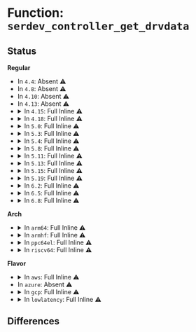 # Function: <code>serdev_controller_get_drvdata</code>

## Status
<b>Regular</b>
<ul>
<li>
In <code>4.4</code>: Absent ⚠️
</li>
<li>
In <code>4.8</code>: Absent ⚠️
</li>
<li>
In <code>4.10</code>: Absent ⚠️
</li>
<li>
In <code>4.13</code>: Absent ⚠️
</li>
<li>
<details>
<summary>In <code>4.15</code>: Full Inline ⚠️</summary>

**Collision:** Unique Static

**Inline:** Full

**Transformation:** False

**Instances:**

```
In drivers/tty/serdev/serdev-ttyport.c (ffffffff8160a4b3)
Location: include/linux/serdev.h:141
Inline: True
Inline callers:
  - drivers/tty/serdev/serdev-ttyport.c:serdev_tty_port_unregister
  - drivers/tty/serdev/serdev-ttyport.c:serdev_tty_port_register
  - drivers/tty/serdev/serdev-ttyport.c:ttyport_set_tiocm
  - drivers/tty/serdev/serdev-ttyport.c:ttyport_get_tiocm
  - drivers/tty/serdev/serdev-ttyport.c:ttyport_wait_until_sent
  - drivers/tty/serdev/serdev-ttyport.c:ttyport_set_flow_control
  - drivers/tty/serdev/serdev-ttyport.c:ttyport_set_baudrate
  - drivers/tty/serdev/serdev-ttyport.c:ttyport_close
  - drivers/tty/serdev/serdev-ttyport.c:ttyport_open
  - drivers/tty/serdev/serdev-ttyport.c:ttyport_write_room
  - drivers/tty/serdev/serdev-ttyport.c:ttyport_write_flush
  - drivers/tty/serdev/serdev-ttyport.c:ttyport_write_buf
  - drivers/tty/serdev/serdev-ttyport.c:ttyport_write_wakeup
  - drivers/tty/serdev/serdev-ttyport.c:ttyport_receive_buf
```
</details>
</li>
<li>
<details>
<summary>In <code>4.18</code>: Full Inline ⚠️</summary>

**Collision:** Unique Static

**Inline:** Full

**Transformation:** False

**Instances:**

```
In drivers/tty/serdev/serdev-ttyport.c (ffffffff81643df8)
Location: include/linux/serdev.h:150
Inline: True
Inline callers:
  - drivers/tty/serdev/serdev-ttyport.c:serdev_tty_port_unregister
  - drivers/tty/serdev/serdev-ttyport.c:serdev_tty_port_register
  - drivers/tty/serdev/serdev-ttyport.c:ttyport_set_tiocm
  - drivers/tty/serdev/serdev-ttyport.c:ttyport_get_tiocm
  - drivers/tty/serdev/serdev-ttyport.c:ttyport_wait_until_sent
  - drivers/tty/serdev/serdev-ttyport.c:ttyport_set_parity
  - drivers/tty/serdev/serdev-ttyport.c:ttyport_set_flow_control
  - drivers/tty/serdev/serdev-ttyport.c:ttyport_set_baudrate
  - drivers/tty/serdev/serdev-ttyport.c:ttyport_close
  - drivers/tty/serdev/serdev-ttyport.c:ttyport_open
  - drivers/tty/serdev/serdev-ttyport.c:ttyport_write_room
  - drivers/tty/serdev/serdev-ttyport.c:ttyport_write_flush
  - drivers/tty/serdev/serdev-ttyport.c:ttyport_write_buf
  - drivers/tty/serdev/serdev-ttyport.c:ttyport_write_wakeup
  - drivers/tty/serdev/serdev-ttyport.c:ttyport_receive_buf
```
</details>
</li>
<li>
<details>
<summary>In <code>5.0</code>: Full Inline ⚠️</summary>

**Collision:** Unique Static

**Inline:** Full

**Transformation:** False

**Instances:**

```
In drivers/tty/serdev/serdev-ttyport.c (ffffffff816620c8)
Location: include/linux/serdev.h:150
Inline: True
Inline callers:
  - drivers/tty/serdev/serdev-ttyport.c:serdev_tty_port_unregister
  - drivers/tty/serdev/serdev-ttyport.c:serdev_tty_port_register
  - drivers/tty/serdev/serdev-ttyport.c:ttyport_set_tiocm
  - drivers/tty/serdev/serdev-ttyport.c:ttyport_get_tiocm
  - drivers/tty/serdev/serdev-ttyport.c:ttyport_wait_until_sent
  - drivers/tty/serdev/serdev-ttyport.c:ttyport_set_parity
  - drivers/tty/serdev/serdev-ttyport.c:ttyport_set_flow_control
  - drivers/tty/serdev/serdev-ttyport.c:ttyport_set_baudrate
  - drivers/tty/serdev/serdev-ttyport.c:ttyport_close
  - drivers/tty/serdev/serdev-ttyport.c:ttyport_open
  - drivers/tty/serdev/serdev-ttyport.c:ttyport_write_room
  - drivers/tty/serdev/serdev-ttyport.c:ttyport_write_flush
  - drivers/tty/serdev/serdev-ttyport.c:ttyport_write_buf
  - drivers/tty/serdev/serdev-ttyport.c:ttyport_write_wakeup
  - drivers/tty/serdev/serdev-ttyport.c:ttyport_receive_buf
```
</details>
</li>
<li>
<details>
<summary>In <code>5.3</code>: Full Inline ⚠️</summary>

**Collision:** Unique Static

**Inline:** Full

**Transformation:** False

**Instances:**

```
In drivers/tty/serdev/serdev-ttyport.c (ffffffff81697c53)
Location: include/linux/serdev.h:142
Inline: True
Inline callers:
  - drivers/tty/serdev/serdev-ttyport.c:serdev_tty_port_unregister
  - drivers/tty/serdev/serdev-ttyport.c:serdev_tty_port_register
  - drivers/tty/serdev/serdev-ttyport.c:ttyport_set_tiocm
  - drivers/tty/serdev/serdev-ttyport.c:ttyport_get_tiocm
  - drivers/tty/serdev/serdev-ttyport.c:ttyport_wait_until_sent
  - drivers/tty/serdev/serdev-ttyport.c:ttyport_set_parity
  - drivers/tty/serdev/serdev-ttyport.c:ttyport_set_flow_control
  - drivers/tty/serdev/serdev-ttyport.c:ttyport_set_baudrate
  - drivers/tty/serdev/serdev-ttyport.c:ttyport_close
  - drivers/tty/serdev/serdev-ttyport.c:ttyport_open
  - drivers/tty/serdev/serdev-ttyport.c:ttyport_write_room
  - drivers/tty/serdev/serdev-ttyport.c:ttyport_write_flush
  - drivers/tty/serdev/serdev-ttyport.c:ttyport_write_buf
  - drivers/tty/serdev/serdev-ttyport.c:ttyport_write_wakeup
  - drivers/tty/serdev/serdev-ttyport.c:ttyport_receive_buf
```
</details>
</li>
<li>
<details>
<summary>In <code>5.4</code>: Full Inline ⚠️</summary>

**Collision:** Unique Static

**Inline:** Full

**Transformation:** False

**Instances:**

```
In drivers/tty/serdev/serdev-ttyport.c (ffffffff816ba7d3)
Location: include/linux/serdev.h:142
Inline: True
Inline callers:
  - drivers/tty/serdev/serdev-ttyport.c:serdev_tty_port_unregister
  - drivers/tty/serdev/serdev-ttyport.c:serdev_tty_port_register
  - drivers/tty/serdev/serdev-ttyport.c:ttyport_set_tiocm
  - drivers/tty/serdev/serdev-ttyport.c:ttyport_get_tiocm
  - drivers/tty/serdev/serdev-ttyport.c:ttyport_wait_until_sent
  - drivers/tty/serdev/serdev-ttyport.c:ttyport_set_parity
  - drivers/tty/serdev/serdev-ttyport.c:ttyport_set_flow_control
  - drivers/tty/serdev/serdev-ttyport.c:ttyport_set_baudrate
  - drivers/tty/serdev/serdev-ttyport.c:ttyport_close
  - drivers/tty/serdev/serdev-ttyport.c:ttyport_open
  - drivers/tty/serdev/serdev-ttyport.c:ttyport_write_room
  - drivers/tty/serdev/serdev-ttyport.c:ttyport_write_flush
  - drivers/tty/serdev/serdev-ttyport.c:ttyport_write_buf
  - drivers/tty/serdev/serdev-ttyport.c:ttyport_write_wakeup
  - drivers/tty/serdev/serdev-ttyport.c:ttyport_receive_buf
```
</details>
</li>
<li>
<details>
<summary>In <code>5.8</code>: Full Inline ⚠️</summary>

**Collision:** Unique Static

**Inline:** Full

**Transformation:** False

**Instances:**

```
In drivers/tty/serdev/serdev-ttyport.c (ffffffff8176ec43)
Location: include/linux/serdev.h:142
Inline: True
Inline callers:
  - drivers/tty/serdev/serdev-ttyport.c:serdev_tty_port_unregister
  - drivers/tty/serdev/serdev-ttyport.c:serdev_tty_port_register
  - drivers/tty/serdev/serdev-ttyport.c:ttyport_set_tiocm
  - drivers/tty/serdev/serdev-ttyport.c:ttyport_get_tiocm
  - drivers/tty/serdev/serdev-ttyport.c:ttyport_wait_until_sent
  - drivers/tty/serdev/serdev-ttyport.c:ttyport_set_parity
  - drivers/tty/serdev/serdev-ttyport.c:ttyport_set_flow_control
  - drivers/tty/serdev/serdev-ttyport.c:ttyport_set_baudrate
  - drivers/tty/serdev/serdev-ttyport.c:ttyport_close
  - drivers/tty/serdev/serdev-ttyport.c:ttyport_open
  - drivers/tty/serdev/serdev-ttyport.c:ttyport_write_room
  - drivers/tty/serdev/serdev-ttyport.c:ttyport_write_flush
  - drivers/tty/serdev/serdev-ttyport.c:ttyport_write_buf
  - drivers/tty/serdev/serdev-ttyport.c:ttyport_write_wakeup
  - drivers/tty/serdev/serdev-ttyport.c:ttyport_receive_buf
```
</details>
</li>
<li>
<details>
<summary>In <code>5.11</code>: Full Inline ⚠️</summary>

**Collision:** Unique Static

**Inline:** Full

**Transformation:** False

**Instances:**

```
In drivers/tty/serdev/serdev-ttyport.c (ffffffff81789543)
Location: include/linux/serdev.h:142
Inline: True
Inline callers:
  - drivers/tty/serdev/serdev-ttyport.c:serdev_tty_port_unregister
  - drivers/tty/serdev/serdev-ttyport.c:serdev_tty_port_register
  - drivers/tty/serdev/serdev-ttyport.c:ttyport_set_tiocm
  - drivers/tty/serdev/serdev-ttyport.c:ttyport_get_tiocm
  - drivers/tty/serdev/serdev-ttyport.c:ttyport_wait_until_sent
  - drivers/tty/serdev/serdev-ttyport.c:ttyport_set_parity
  - drivers/tty/serdev/serdev-ttyport.c:ttyport_set_flow_control
  - drivers/tty/serdev/serdev-ttyport.c:ttyport_set_baudrate
  - drivers/tty/serdev/serdev-ttyport.c:ttyport_close
  - drivers/tty/serdev/serdev-ttyport.c:ttyport_open
  - drivers/tty/serdev/serdev-ttyport.c:ttyport_write_room
  - drivers/tty/serdev/serdev-ttyport.c:ttyport_write_flush
  - drivers/tty/serdev/serdev-ttyport.c:ttyport_write_buf
  - drivers/tty/serdev/serdev-ttyport.c:ttyport_write_wakeup
  - drivers/tty/serdev/serdev-ttyport.c:ttyport_receive_buf
```
</details>
</li>
<li>
<details>
<summary>In <code>5.13</code>: Full Inline ⚠️</summary>

**Collision:** Unique Static

**Inline:** Full

**Transformation:** False

**Instances:**

```
In drivers/tty/serdev/serdev-ttyport.c (ffffffff8176ce23)
Location: include/linux/serdev.h:142
Inline: True
Inline callers:
  - drivers/tty/serdev/serdev-ttyport.c:serdev_tty_port_unregister
  - drivers/tty/serdev/serdev-ttyport.c:serdev_tty_port_register
  - drivers/tty/serdev/serdev-ttyport.c:ttyport_set_tiocm
  - drivers/tty/serdev/serdev-ttyport.c:ttyport_get_tiocm
  - drivers/tty/serdev/serdev-ttyport.c:ttyport_wait_until_sent
  - drivers/tty/serdev/serdev-ttyport.c:ttyport_set_parity
  - drivers/tty/serdev/serdev-ttyport.c:ttyport_set_flow_control
  - drivers/tty/serdev/serdev-ttyport.c:ttyport_set_baudrate
  - drivers/tty/serdev/serdev-ttyport.c:ttyport_close
  - drivers/tty/serdev/serdev-ttyport.c:ttyport_open
  - drivers/tty/serdev/serdev-ttyport.c:ttyport_write_room
  - drivers/tty/serdev/serdev-ttyport.c:ttyport_write_flush
  - drivers/tty/serdev/serdev-ttyport.c:ttyport_write_buf
  - drivers/tty/serdev/serdev-ttyport.c:ttyport_write_wakeup
  - drivers/tty/serdev/serdev-ttyport.c:ttyport_receive_buf
```
</details>
</li>
<li>
<details>
<summary>In <code>5.15</code>: Full Inline ⚠️</summary>

**Collision:** Unique Static

**Inline:** Full

**Transformation:** False

**Instances:**

```
In drivers/tty/serdev/serdev-ttyport.c (ffffffff817f2563)
Location: include/linux/serdev.h:142
Inline: True
Inline callers:
  - drivers/tty/serdev/serdev-ttyport.c:serdev_tty_port_unregister
  - drivers/tty/serdev/serdev-ttyport.c:serdev_tty_port_register
  - drivers/tty/serdev/serdev-ttyport.c:ttyport_set_tiocm
  - drivers/tty/serdev/serdev-ttyport.c:ttyport_get_tiocm
  - drivers/tty/serdev/serdev-ttyport.c:ttyport_wait_until_sent
  - drivers/tty/serdev/serdev-ttyport.c:ttyport_set_parity
  - drivers/tty/serdev/serdev-ttyport.c:ttyport_set_flow_control
  - drivers/tty/serdev/serdev-ttyport.c:ttyport_set_baudrate
  - drivers/tty/serdev/serdev-ttyport.c:ttyport_close
  - drivers/tty/serdev/serdev-ttyport.c:ttyport_open
  - drivers/tty/serdev/serdev-ttyport.c:ttyport_write_room
  - drivers/tty/serdev/serdev-ttyport.c:ttyport_write_flush
  - drivers/tty/serdev/serdev-ttyport.c:ttyport_write_buf
  - drivers/tty/serdev/serdev-ttyport.c:ttyport_write_wakeup
  - drivers/tty/serdev/serdev-ttyport.c:ttyport_receive_buf
```
</details>
</li>
<li>
<details>
<summary>In <code>5.19</code>: Full Inline ⚠️</summary>

**Collision:** Unique Static

**Inline:** Full

**Transformation:** False

**Instances:**

```
In drivers/tty/serdev/serdev-ttyport.c (ffffffff81932dd3)
Location: include/linux/serdev.h:142
Inline: True
Inline callers:
  - drivers/tty/serdev/serdev-ttyport.c:serdev_tty_port_unregister
  - drivers/tty/serdev/serdev-ttyport.c:serdev_tty_port_register
  - drivers/tty/serdev/serdev-ttyport.c:ttyport_set_tiocm
  - drivers/tty/serdev/serdev-ttyport.c:ttyport_get_tiocm
  - drivers/tty/serdev/serdev-ttyport.c:ttyport_wait_until_sent
  - drivers/tty/serdev/serdev-ttyport.c:ttyport_set_parity
  - drivers/tty/serdev/serdev-ttyport.c:ttyport_set_flow_control
  - drivers/tty/serdev/serdev-ttyport.c:ttyport_set_baudrate
  - drivers/tty/serdev/serdev-ttyport.c:ttyport_close
  - drivers/tty/serdev/serdev-ttyport.c:ttyport_open
  - drivers/tty/serdev/serdev-ttyport.c:ttyport_write_room
  - drivers/tty/serdev/serdev-ttyport.c:ttyport_write_flush
  - drivers/tty/serdev/serdev-ttyport.c:ttyport_write_buf
  - drivers/tty/serdev/serdev-ttyport.c:ttyport_write_wakeup
  - drivers/tty/serdev/serdev-ttyport.c:ttyport_receive_buf
```
</details>
</li>
<li>
<details>
<summary>In <code>6.2</code>: Full Inline ⚠️</summary>

**Collision:** Unique Static

**Inline:** Full

**Transformation:** False

**Instances:**

```
In drivers/tty/serdev/serdev-ttyport.c (ffffffff81a91a23)
Location: include/linux/serdev.h:144
Inline: True
Inline callers:
  - drivers/tty/serdev/serdev-ttyport.c:serdev_tty_port_unregister
  - drivers/tty/serdev/serdev-ttyport.c:serdev_tty_port_register
  - drivers/tty/serdev/serdev-ttyport.c:ttyport_set_tiocm
  - drivers/tty/serdev/serdev-ttyport.c:ttyport_get_tiocm
  - drivers/tty/serdev/serdev-ttyport.c:ttyport_wait_until_sent
  - drivers/tty/serdev/serdev-ttyport.c:ttyport_set_parity
  - drivers/tty/serdev/serdev-ttyport.c:ttyport_set_flow_control
  - drivers/tty/serdev/serdev-ttyport.c:ttyport_set_baudrate
  - drivers/tty/serdev/serdev-ttyport.c:ttyport_close
  - drivers/tty/serdev/serdev-ttyport.c:ttyport_open
  - drivers/tty/serdev/serdev-ttyport.c:ttyport_write_room
  - drivers/tty/serdev/serdev-ttyport.c:ttyport_write_flush
  - drivers/tty/serdev/serdev-ttyport.c:ttyport_write_buf
  - drivers/tty/serdev/serdev-ttyport.c:ttyport_write_wakeup
  - drivers/tty/serdev/serdev-ttyport.c:ttyport_receive_buf
```
</details>
</li>
<li>
<details>
<summary>In <code>6.5</code>: Full Inline ⚠️</summary>

**Collision:** Unique Static

**Inline:** Full

**Transformation:** False

**Instances:**

```
In drivers/tty/serdev/serdev-ttyport.c (ffffffff81add293)
Location: include/linux/serdev.h:145
Inline: True
Inline callers:
  - drivers/tty/serdev/serdev-ttyport.c:serdev_tty_port_unregister
  - drivers/tty/serdev/serdev-ttyport.c:serdev_tty_port_register
  - drivers/tty/serdev/serdev-ttyport.c:ttyport_break_ctl
  - drivers/tty/serdev/serdev-ttyport.c:ttyport_set_tiocm
  - drivers/tty/serdev/serdev-ttyport.c:ttyport_get_tiocm
  - drivers/tty/serdev/serdev-ttyport.c:ttyport_wait_until_sent
  - drivers/tty/serdev/serdev-ttyport.c:ttyport_set_parity
  - drivers/tty/serdev/serdev-ttyport.c:ttyport_set_flow_control
  - drivers/tty/serdev/serdev-ttyport.c:ttyport_set_baudrate
  - drivers/tty/serdev/serdev-ttyport.c:ttyport_close
  - drivers/tty/serdev/serdev-ttyport.c:ttyport_open
  - drivers/tty/serdev/serdev-ttyport.c:ttyport_write_room
  - drivers/tty/serdev/serdev-ttyport.c:ttyport_write_flush
  - drivers/tty/serdev/serdev-ttyport.c:ttyport_write_buf
  - drivers/tty/serdev/serdev-ttyport.c:ttyport_write_wakeup
  - drivers/tty/serdev/serdev-ttyport.c:ttyport_receive_buf
```
</details>
</li>
<li>
<details>
<summary>In <code>6.8</code>: Full Inline ⚠️</summary>

**Collision:** Unique Static

**Inline:** Full

**Transformation:** False

**Instances:**

```
In drivers/tty/serdev/serdev-ttyport.c (ffffffff81b306a3)
Location: include/linux/serdev.h:147
Inline: True
Inline callers:
  - drivers/tty/serdev/serdev-ttyport.c:serdev_tty_port_unregister
  - drivers/tty/serdev/serdev-ttyport.c:serdev_tty_port_register
  - drivers/tty/serdev/serdev-ttyport.c:ttyport_break_ctl
  - drivers/tty/serdev/serdev-ttyport.c:ttyport_set_tiocm
  - drivers/tty/serdev/serdev-ttyport.c:ttyport_get_tiocm
  - drivers/tty/serdev/serdev-ttyport.c:ttyport_wait_until_sent
  - drivers/tty/serdev/serdev-ttyport.c:ttyport_set_parity
  - drivers/tty/serdev/serdev-ttyport.c:ttyport_set_flow_control
  - drivers/tty/serdev/serdev-ttyport.c:ttyport_set_baudrate
  - drivers/tty/serdev/serdev-ttyport.c:ttyport_close
  - drivers/tty/serdev/serdev-ttyport.c:ttyport_open
  - drivers/tty/serdev/serdev-ttyport.c:ttyport_write_room
  - drivers/tty/serdev/serdev-ttyport.c:ttyport_write_flush
  - drivers/tty/serdev/serdev-ttyport.c:ttyport_write_buf
  - drivers/tty/serdev/serdev-ttyport.c:ttyport_write_wakeup
  - drivers/tty/serdev/serdev-ttyport.c:ttyport_receive_buf
```
</details>
</li>
</ul>
<b>Arch</b>
<ul>
<li>
<details>
<summary>In <code>arm64</code>: Full Inline ⚠️</summary>

**Collision:** Unique Static

**Inline:** Full

**Transformation:** False

**Instances:**

```
In drivers/tty/serdev/serdev-ttyport.c (ffff8000108aaa2c)
Location: include/linux/serdev.h:142
Inline: True
Inline callers:
  - drivers/tty/serdev/serdev-ttyport.c:serdev_tty_port_unregister
  - drivers/tty/serdev/serdev-ttyport.c:serdev_tty_port_register
  - drivers/tty/serdev/serdev-ttyport.c:ttyport_set_tiocm
  - drivers/tty/serdev/serdev-ttyport.c:ttyport_get_tiocm
  - drivers/tty/serdev/serdev-ttyport.c:ttyport_wait_until_sent
  - drivers/tty/serdev/serdev-ttyport.c:ttyport_set_parity
  - drivers/tty/serdev/serdev-ttyport.c:ttyport_set_flow_control
  - drivers/tty/serdev/serdev-ttyport.c:ttyport_set_baudrate
  - drivers/tty/serdev/serdev-ttyport.c:ttyport_close
  - drivers/tty/serdev/serdev-ttyport.c:ttyport_open
  - drivers/tty/serdev/serdev-ttyport.c:ttyport_write_room
  - drivers/tty/serdev/serdev-ttyport.c:ttyport_write_flush
  - drivers/tty/serdev/serdev-ttyport.c:ttyport_write_buf
  - drivers/tty/serdev/serdev-ttyport.c:ttyport_write_wakeup
  - drivers/tty/serdev/serdev-ttyport.c:ttyport_receive_buf
```
</details>
</li>
<li>
<details>
<summary>In <code>armhf</code>: Full Inline ⚠️</summary>

**Collision:** Unique Static

**Inline:** Full

**Transformation:** False

**Instances:**

```
In drivers/tty/serdev/serdev-ttyport.c (c09a6d6c)
Location: include/linux/serdev.h:142
Inline: True
Inline callers:
  - drivers/tty/serdev/serdev-ttyport.c:serdev_tty_port_unregister
  - drivers/tty/serdev/serdev-ttyport.c:serdev_tty_port_register
  - drivers/tty/serdev/serdev-ttyport.c:ttyport_set_tiocm
  - drivers/tty/serdev/serdev-ttyport.c:ttyport_get_tiocm
  - drivers/tty/serdev/serdev-ttyport.c:ttyport_wait_until_sent
  - drivers/tty/serdev/serdev-ttyport.c:ttyport_set_parity
  - drivers/tty/serdev/serdev-ttyport.c:ttyport_set_flow_control
  - drivers/tty/serdev/serdev-ttyport.c:ttyport_set_baudrate
  - drivers/tty/serdev/serdev-ttyport.c:ttyport_close
  - drivers/tty/serdev/serdev-ttyport.c:ttyport_open
  - drivers/tty/serdev/serdev-ttyport.c:ttyport_write_room
  - drivers/tty/serdev/serdev-ttyport.c:ttyport_write_flush
  - drivers/tty/serdev/serdev-ttyport.c:ttyport_write_buf
  - drivers/tty/serdev/serdev-ttyport.c:ttyport_write_wakeup
  - drivers/tty/serdev/serdev-ttyport.c:ttyport_receive_buf
```
</details>
</li>
<li>
<details>
<summary>In <code>ppc64el</code>: Full Inline ⚠️</summary>

**Collision:** Unique Static

**Inline:** Full

**Transformation:** False

**Instances:**

```
In drivers/tty/serdev/serdev-ttyport.c (c0000000009421cc)
Location: include/linux/serdev.h:142
Inline: True
Inline callers:
  - drivers/tty/serdev/serdev-ttyport.c:serdev_tty_port_unregister
  - drivers/tty/serdev/serdev-ttyport.c:serdev_tty_port_register
  - drivers/tty/serdev/serdev-ttyport.c:ttyport_set_tiocm
  - drivers/tty/serdev/serdev-ttyport.c:ttyport_get_tiocm
  - drivers/tty/serdev/serdev-ttyport.c:ttyport_wait_until_sent
  - drivers/tty/serdev/serdev-ttyport.c:ttyport_set_parity
  - drivers/tty/serdev/serdev-ttyport.c:ttyport_set_flow_control
  - drivers/tty/serdev/serdev-ttyport.c:ttyport_set_baudrate
  - drivers/tty/serdev/serdev-ttyport.c:ttyport_close
  - drivers/tty/serdev/serdev-ttyport.c:ttyport_open
  - drivers/tty/serdev/serdev-ttyport.c:ttyport_write_room
  - drivers/tty/serdev/serdev-ttyport.c:ttyport_write_flush
  - drivers/tty/serdev/serdev-ttyport.c:ttyport_write_buf
  - drivers/tty/serdev/serdev-ttyport.c:ttyport_write_wakeup
  - drivers/tty/serdev/serdev-ttyport.c:ttyport_receive_buf
```
</details>
</li>
<li>
<details>
<summary>In <code>riscv64</code>: Full Inline ⚠️</summary>

**Collision:** Unique Static

**Inline:** Full

**Transformation:** False

**Instances:**

```
In drivers/tty/serdev/serdev-ttyport.c (ffffffe00055fa5e)
Location: include/linux/serdev.h:142
Inline: True
Inline callers:
  - drivers/tty/serdev/serdev-ttyport.c:serdev_tty_port_unregister
  - drivers/tty/serdev/serdev-ttyport.c:serdev_tty_port_register
  - drivers/tty/serdev/serdev-ttyport.c:ttyport_set_tiocm
  - drivers/tty/serdev/serdev-ttyport.c:ttyport_get_tiocm
  - drivers/tty/serdev/serdev-ttyport.c:ttyport_wait_until_sent
  - drivers/tty/serdev/serdev-ttyport.c:ttyport_set_parity
  - drivers/tty/serdev/serdev-ttyport.c:ttyport_set_flow_control
  - drivers/tty/serdev/serdev-ttyport.c:ttyport_set_baudrate
  - drivers/tty/serdev/serdev-ttyport.c:ttyport_close
  - drivers/tty/serdev/serdev-ttyport.c:ttyport_open
  - drivers/tty/serdev/serdev-ttyport.c:ttyport_write_room
  - drivers/tty/serdev/serdev-ttyport.c:ttyport_write_flush
  - drivers/tty/serdev/serdev-ttyport.c:ttyport_write_buf
  - drivers/tty/serdev/serdev-ttyport.c:ttyport_write_wakeup
  - drivers/tty/serdev/serdev-ttyport.c:ttyport_receive_buf
```
</details>
</li>
</ul>
<b>Flavor</b>
<ul>
<li>
<details>
<summary>In <code>aws</code>: Full Inline ⚠️</summary>

**Collision:** Unique Static

**Inline:** Full

**Transformation:** False

**Instances:**

```
In drivers/tty/serdev/serdev-ttyport.c (ffffffff81680233)
Location: include/linux/serdev.h:142
Inline: True
Inline callers:
  - drivers/tty/serdev/serdev-ttyport.c:serdev_tty_port_unregister
  - drivers/tty/serdev/serdev-ttyport.c:serdev_tty_port_register
  - drivers/tty/serdev/serdev-ttyport.c:ttyport_set_tiocm
  - drivers/tty/serdev/serdev-ttyport.c:ttyport_get_tiocm
  - drivers/tty/serdev/serdev-ttyport.c:ttyport_wait_until_sent
  - drivers/tty/serdev/serdev-ttyport.c:ttyport_set_parity
  - drivers/tty/serdev/serdev-ttyport.c:ttyport_set_flow_control
  - drivers/tty/serdev/serdev-ttyport.c:ttyport_set_baudrate
  - drivers/tty/serdev/serdev-ttyport.c:ttyport_close
  - drivers/tty/serdev/serdev-ttyport.c:ttyport_open
  - drivers/tty/serdev/serdev-ttyport.c:ttyport_write_room
  - drivers/tty/serdev/serdev-ttyport.c:ttyport_write_flush
  - drivers/tty/serdev/serdev-ttyport.c:ttyport_write_buf
  - drivers/tty/serdev/serdev-ttyport.c:ttyport_write_wakeup
  - drivers/tty/serdev/serdev-ttyport.c:ttyport_receive_buf
```
</details>
</li>
<li>
In <code>azure</code>: Absent ⚠️
</li>
<li>
<details>
<summary>In <code>gcp</code>: Full Inline ⚠️</summary>

**Collision:** Unique Static

**Inline:** Full

**Transformation:** False

**Instances:**

```
In drivers/tty/serdev/serdev-ttyport.c (ffffffff816ae613)
Location: include/linux/serdev.h:142
Inline: True
Inline callers:
  - drivers/tty/serdev/serdev-ttyport.c:serdev_tty_port_unregister
  - drivers/tty/serdev/serdev-ttyport.c:serdev_tty_port_register
  - drivers/tty/serdev/serdev-ttyport.c:ttyport_set_tiocm
  - drivers/tty/serdev/serdev-ttyport.c:ttyport_get_tiocm
  - drivers/tty/serdev/serdev-ttyport.c:ttyport_wait_until_sent
  - drivers/tty/serdev/serdev-ttyport.c:ttyport_set_parity
  - drivers/tty/serdev/serdev-ttyport.c:ttyport_set_flow_control
  - drivers/tty/serdev/serdev-ttyport.c:ttyport_set_baudrate
  - drivers/tty/serdev/serdev-ttyport.c:ttyport_close
  - drivers/tty/serdev/serdev-ttyport.c:ttyport_open
  - drivers/tty/serdev/serdev-ttyport.c:ttyport_write_room
  - drivers/tty/serdev/serdev-ttyport.c:ttyport_write_flush
  - drivers/tty/serdev/serdev-ttyport.c:ttyport_write_buf
  - drivers/tty/serdev/serdev-ttyport.c:ttyport_write_wakeup
  - drivers/tty/serdev/serdev-ttyport.c:ttyport_receive_buf
```
</details>
</li>
<li>
<details>
<summary>In <code>lowlatency</code>: Full Inline ⚠️</summary>

**Collision:** Unique Static

**Inline:** Full

**Transformation:** False

**Instances:**

```
In drivers/tty/serdev/serdev-ttyport.c (ffffffff816c8a73)
Location: include/linux/serdev.h:142
Inline: True
Inline callers:
  - drivers/tty/serdev/serdev-ttyport.c:serdev_tty_port_unregister
  - drivers/tty/serdev/serdev-ttyport.c:serdev_tty_port_register
  - drivers/tty/serdev/serdev-ttyport.c:ttyport_set_tiocm
  - drivers/tty/serdev/serdev-ttyport.c:ttyport_get_tiocm
  - drivers/tty/serdev/serdev-ttyport.c:ttyport_wait_until_sent
  - drivers/tty/serdev/serdev-ttyport.c:ttyport_set_parity
  - drivers/tty/serdev/serdev-ttyport.c:ttyport_set_flow_control
  - drivers/tty/serdev/serdev-ttyport.c:ttyport_set_baudrate
  - drivers/tty/serdev/serdev-ttyport.c:ttyport_close
  - drivers/tty/serdev/serdev-ttyport.c:ttyport_open
  - drivers/tty/serdev/serdev-ttyport.c:ttyport_write_room
  - drivers/tty/serdev/serdev-ttyport.c:ttyport_write_flush
  - drivers/tty/serdev/serdev-ttyport.c:ttyport_write_buf
  - drivers/tty/serdev/serdev-ttyport.c:ttyport_write_wakeup
  - drivers/tty/serdev/serdev-ttyport.c:ttyport_receive_buf
```
</details>
</li>
</ul>

## Differences
